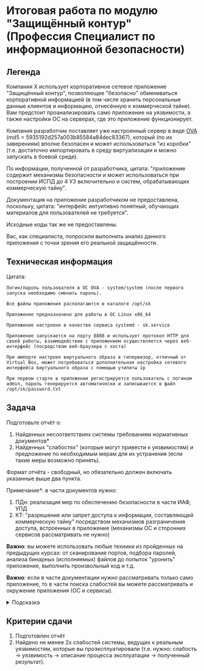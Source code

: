 # Итоговая работа по модулю "Защищённый контур" (Профессия Специалист по информационной безопасности)

## Легенда

Компания Х использует корпоративное сетевое приложение "Защищённый контур", позволяющее "безопасно" обмениваться корпоративной информацией (в том числе хранить персональные данные клиентов и информацию, отнесённую к коммерческой тайне). Вам предстоит проанализировать само приложение на уязвимости, а также настройки ОС на серверах, где это приложение функционирует.

Компания разработчик поставляет уже настроенный сервер в виде [OVA](https://drive.google.com/file/d/1Ywd1iH01t06J56uqYPNiVXVgN4xDjv7Q/view?usp=sharing) (md5 = 5935192d257a003b85584a84dec83367), который (по их заверениям) вполне безопасен и может использоваться "из коробки" (т.е. достаточно импортировать в среду виртуализации и можно запускать в боевой среде).

По информации, полученной от разработчика, цитата: "приложение содержит механизмы безопасности и может использоваться при построении ИСПД до 4 УЗ включительно и систем, обрабатывающих коммерческую тайну".

Документация на приложение разработчиком не предоставлена, поскольку, цитата: "интерфейс интуитивно понятный, обучающих материалов для пользователей не требуется".

Исходные коды так же не предоставлены.

Вас, как специалиста, попросили выполнить анализ данного приложения с точки зрения его реальной защищённости.

## Техническая информация

Цитата:
```
Логин/пароль пользователя в ОС OVA - system/system (после первого запуска необходимо сменить пароль).

Все файлы приложения располагаются в каталоге /opt/sk

Приложение предназначено для работы в ОС Linux x86_64

Приложение настроено в качестве сервиса systemd - sk.service

Приложение запускается на порту 8888 и использует протокол HTTP для своей работы, взаимодействие с приложением осуществляется через веб-интерфейс (посредством веб-браузера с хоста)

При импорте настроек виртуального образа в гипервизор, отличный от Virtual Box, может потребоваться дополнительная настройка сетевого интерфейса виртуального образа с помощью утилиты ip

При первом старте в приложении регистрируется пользователь с логином admin, пароль генерируется автоматически и записывается в файл /opt/sk/password.txt
```

## Задача

Подготовьте отчёт о:
1. Найденных несоответствиях системы требованиям нормативных документов*
1. Найденных "слабостях" (которые могут привести к уязвимостям) и предложение по необходимым мерам для их устранения (если такие меры возможно принять).

Формат отчёта - свободный, но обязательно должен включать указанные выше два пункта.

Примечание*: в части документов нужно:
1. ПДн: реализация мер по обеспечению безопасности в части ИАФ, УПД
1. КТ: "разрешение или запрет доступа к информации, составляющей коммерческую тайну" посредством механизмов разграничения доступа, встроенных в приложение (механизмы ОС и сторонних сервисов рассматривать не нужно)

**Важно**: вы можете использовать любые техники из пройденных на предыдущих курсах: от сканирования портов, подбора паролей, анализа бинарных (исполняемых) файлов до попыток "уронить" приложение, выполнить произвольный код и т.д.

**Важно**: если в части документации нужно рассматривать только само приложение, то в части поиска слабостей вы можете рассматривать и окружение приложения (ОС и сервисы).

<details>
<summary>Подсказка</summary>

Попробуйте пройтись по [CWE TOP 25 2020](https://cwe.mitre.org/top25/archive/2020/2020_cwe_top25.html), не обращая внимания на то, что мы ещё не прходили (SQL, CSRF, XML и т.д.).
</details>

## Критерии сдачи

1. Подготовлен отчёт
1. Найдено не менее 2х слабостей системы, ведущих к реальным уязвимостям, которые вы проэксплуатировали (т.е. нужно: слабость -> уязвимость -> описание процесса эксплуатации -> полученный результат).

